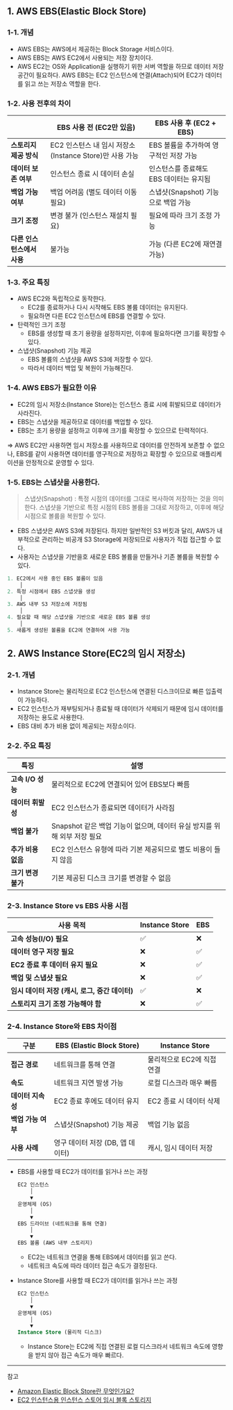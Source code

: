 ## 1. AWS EBS(Elastic Block Store)

### 1-1. 개념

- AWS EBS는 AWS에서 제공하는 Block Storage 서비스이다.
- AWS EBS는 AWS EC2에서 사용되는 저장 장치이다.
- AWS EC2는 OS와 Application을 실행하기 위한 서버 역할을 하므로 데이터 저장 공간이 필요하다. AWS EBS는 EC2 인스턴스에 연결(Attach)되어 EC2가 데이터를 읽고 쓰는 저장소 역할을 한다.

### 1-2. 사용 전후의 차이

|  | **EBS 사용 전 (EC2만 있음)** | **EBS 사용 후 (EC2 + EBS)** |
| --- | --- | --- |
| **스토리지 제공 방식** | EC2 인스턴스 내 임시 저장소(Instance Store)만 사용 가능 | EBS 볼륨을 추가하여 영구적인 저장 가능 |
| **데이터 보존 여부** | 인스턴스 종료 시 데이터 손실 | 인스턴스를 종료해도 EBS 데이터는 유지됨 |
| **백업 가능 여부** | 백업 어려움 (별도 데이터 이동 필요) | 스냅샷(Snapshot) 기능으로 백업 가능 |
| **크기 조정** | 변경 불가 (인스턴스 재설치 필요) | 필요에 따라 크기 조정 가능 |
| **다른 인스턴스에서 사용** | 불가능 | 가능 (다른 EC2에 재연결 가능) |

### 1-3. 주요 특징

- AWS EC2와 독립적으로 동작한다.
    - EC2를 종료하거나 다시 시작해도 EBS 볼륨 데이터는 유지된다.
    - 필요하면 다른 EC2 인스턴스에 EBS를 연결할 수 있다.
- 탄력적인 크기 조정
    - EBS를 생성할 때 초기 용량을 설정하지만, 이후에 필요하다면 크기를 확장할 수 있다.
- 스냅샷(Snapshot) 기능 제공
    - EBS 볼륨의 스냅샷을 AWS S3에 저장할 수 있다.
    - 따라서 데이터 백업 및 복원이 가능해진다.

### 1-4. AWS EBS가 필요한 이유

- EC2의 임시 저장소(Instance Store)는 인스턴스 종료 시에 휘발되므로 데이터가 사라진다.
- EBS는 스냅샷을 제공하므로 데이터를 백업할 수 있다.
- EBS는 초기 용량을 설정하고 이후에 크기를 확장할 수 있으므로 탄력적이다.

⇒ AWS EC2만 사용하면 임시 저장소를 사용하므로 데이터를 안전하게 보존할 수 없으나, EBS를 같이 사용하면 데이터를 영구적으로 저장하고 확장할 수 있으므로 애플리케이션을 안정적으로 운영할 수 있다.

### 1-5. EBS는 스냅샷을 사용한다.

> 스냅샷(Snapshot) : 특정 시점의 데이터를 그대로 복사하여 저장하는 것을 의미한다. 스냅샷을 기반으로 특정 시점의 EBS 볼륨을 그대로 저장하고, 이후에 해당 시점으로 볼륨을 복원할 수 있다.
> 
- EBS 스냅샷은 AWS S3에 저장된다. 하지만 일반적인 S3 버킷과 달리, AWS가 내부적으로 관리하는 비공개 S3 Storage에 저장되므로 사용자가 직접 접근할 수 없다.
- 사용자는 스냅샷을 기반을호 새로운 EBS 볼륨을 만들거나 기존 볼륨을 복원할 수 있다.

```sql
1. EC2에서 사용 중인 EBS 볼륨이 있음
    │
2. 특정 시점에서 EBS 스냅샷을 생성
    │
3. AWS 내부 S3 저장소에 저장됨
    │
4. 필요할 때 해당 스냅샷을 기반으로 새로운 EBS 볼륨 생성
    │
5. 새롭게 생성된 볼륨을 EC2에 연결하여 사용 가능
```

## 2. AWS Instance Store(EC2의 임시 저장소)

### 2-1. 개념

- Instance Store는 물리적으로 EC2 인스턴스에 연결된 디스크이므로 빠른 입출력이 가능하다.
- EC2 인스턴스가 재부팅되거나 종료될 때 데이터가 삭제되기 때문에 임시 데이터를 저장하는 용도로 사용한다.
- EBS 대비 추가 비용 없이 제공되는 저장소이다.

### 2-2. 주요 특징

| **특징** | **설명** |
| --- | --- |
| **고속 I/O 성능** | 물리적으로 EC2에 연결되어 있어 EBS보다 빠름 |
| **데이터 휘발성** | EC2 인스턴스가 종료되면 데이터가 사라짐 |
| **백업 불가** | Snapshot 같은 백업 기능이 없으며, 데이터 유실 방지를 위해 외부 저장 필요 |
| **추가 비용 없음** | EC2 인스턴스 유형에 따라 기본 제공되므로 별도 비용이 들지 않음 |
| **크기 변경 불가** | 기본 제공된 디스크 크기를 변경할 수 없음 |

### 2-3. Instance Store vs EBS 사용 시점

| **사용 목적** | **Instance Store** | **EBS** |
| --- | --- | --- |
| **고속 성능(I/O) 필요** | ✅ | ❌ |
| **데이터 영구 저장 필요** | ❌ | ✅ |
| **EC2 종료 후 데이터 유지 필요** | ❌ | ✅ |
| **백업 및 스냅샷 필요** | ❌ | ✅ |
| **임시 데이터 저장 (캐시, 로그, 중간 데이터)** | ✅ | ❌ |
| **스토리지 크기 조정 가능해야 함** | ❌ | ✅ |

### 2-4. Instance Store와 EBS 차이점

| **구분** | **EBS (Elastic Block Store)** | **Instance Store** |
| --- | --- | --- |
| **접근 경로** | 네트워크를 통해 연결 | 물리적으로 EC2에 직접 연결 |
| **속도** | 네트워크 지연 발생 가능 | 로컬 디스크라 매우 빠름 |
| **데이터 지속성** | EC2 종료 후에도 데이터 유지 | EC2 종료 시 데이터 삭제 |
| **백업 가능 여부** | 스냅샷(Snapshot) 기능 제공 | 백업 기능 없음 |
| **사용 사례** | 영구 데이터 저장 (DB, 앱 데이터) | 캐시, 임시 데이터 저장 |
- EBS를 사용할 때 EC2가 데이터를 읽거나 쓰는 과정
    
    ```sql
    EC2 인스턴스
        │
        ▼
    운영체제 (OS)
        │
        ▼
    EBS 드라이브 (네트워크를 통해 연결)
        │
        ▼
    EBS 볼륨 (AWS 내부 스토리지)
    ```
    
    - EC2는 네트워크 연결을 통해 EBS에서 데이터를 읽고 쓴다.
    - 네트워크 속도에 따라 데이터 접근 속도가 결정된다.
- Instance Store를 사용할 때 EC2가 데이터를 읽거나 쓰는 과정
    
    ```sql
    EC2 인스턴스
        │
        ▼
    운영체제 (OS)
        │
        ▼
    Instance Store (물리적 디스크)
    ```
    
    - Instance Store는 EC2에 직접 연결된 로컬 디스크라서 네트워크 속도에 영향을 받지 않아 접근 속도가 매우 빠르다.

---

참고

- [Amazon Elastic Block Store란 무엇인가요?](https://docs.aws.amazon.com/ko_kr/ebs/latest/userguide/what-is-ebs.html)
- [EC2 인스턴스용 인스턴스 스토어 임시 블록 스토리지](https://docs.aws.amazon.com/ko_kr/AWSEC2/latest/UserGuide/InstanceStorage.html)
